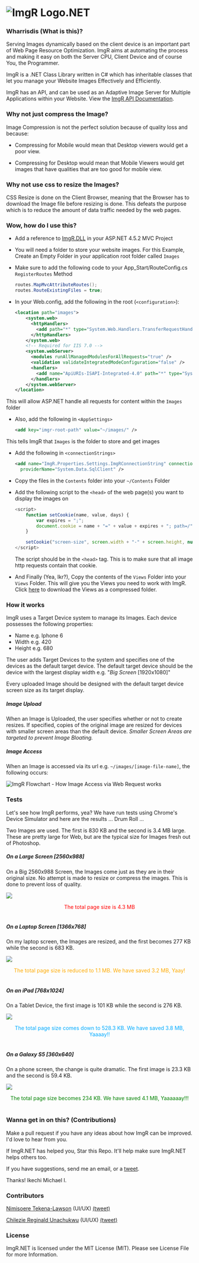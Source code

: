 ﻿# ![ImgR Logo](https://github.com/mykeels/ImgR/blob/master/ImgR/Content/logo.png?raw=true).NET

### Wharrisdis (What is this)?
Serving Images dynamically based on the client device is an important part of Web Page Resource Optimization. ImgR aims at automating the process and making it easy on both the Server CPU, Client Device and of course You, the Programmer.

ImgR is a .NET Class Library written in C# which has inheritable classes that let you manage your Website Images Effectively and Efficiently.

ImgR has an API, and can be used as an Adaptive Image Server for Multiple Applications within your Website. View the [ImgR API Documentation](Api-Docs.md).

### Why not just compress the Image?
Image Compression is not the perfect solution because of quality loss and because:

-   Compressing for Mobile would mean that Desktop viewers would get a poor view.

-   Compressing for Desktop would mean that Mobile Viewers would get images that have qualities that are too good for mobile view.

### Why not use css to resize the Images?
CSS Resize is done on the Client Browser, meaning that the Browser has to download the Image file before resizing is done. This defeats the purpose which is to reduce the amount of data traffic needed by the web pages.

### Wow, how do I use this?
-   Add a reference to [ImgR.DLL](https://github.com/mykeels/ImgR/blob/master/ImgR/bin/Debug/ImgR.dll?raw=true) in your ASP.NET 4.5.2 MVC Project

-   You will need a folder to store your website images. For this Example, Create an Empty Folder in your application root folder called `Images`

<!---   Create a class in your `Controllers` Folder called `ImagesController`
-   Make `ImagesController` inherit from `ImgR.ImagesController` e.g.   
    ```cs
    public class ImagesController : ImgR.ImagesController { }
    ```

-   Create another class in your `Controllers/API` Folder also called `ImagesController`, and make it inherit from `ImgR.Api.ImagesController` e.g.
    ```cs
    public class ImagesController : ImgR.Api.ImagesController { }
    ```-->

-   Make sure to add the following code to your App_Start/RouteConfig.cs `RegisterRoutes` Method

    ```cs
    routes.MapMvcAttributeRoutes();
    routes.RouteExistingFiles = true;
    ```

-   In your Web.config, add the following in the root (`<configuration>`):

    ```xml
    <location path="images">
        <system.web>
          <httpHandlers>
            <add path="*" type="System.Web.Handlers.TransferRequestHandler" verb="GET,HEAD,POST,DEBUG,PUT,DELETE,PATCH,OPTIONS" />
          </httpHandlers>
        </system.web>
        <!-- Required for IIS 7.0 -->
        <system.webServer>
          <modules runAllManagedModulesForAllRequests="true" />
          <validation validateIntegratedModeConfiguration="false" />
          <handlers>
            <add name="ApiURIs-ISAPI-Integrated-4.0" path="*" type="System.Web.Handlers.TransferRequestHandler" verb="GET,HEAD,POST,DEBUG,PUT,DELETE,PATCH,OPTIONS" preCondition="integratedMode,runtimeVersionv4.0" />
          </handlers>
        </system.webServer>
    </location>
    ```
This will allow ASP.NET handle all requests for content within the `Images` folder

-   Also, add the following in `<AppSettings>`
    ```xml
    <add key="imgr-root-path" value="~/images/" />
    ```
This tells ImgR that `Images` is the folder to store and get images

-   Add the following in `<connectionStrings>`
    ```xml
    <add name="ImgR.Properties.Settings.ImgRConnectionString" connectionString="Data Source=DB Server Name;Initial Catalog=DB Name;User ID=DB Username;Password=DB password"
      providerName="System.Data.SqlClient" />
    ```

-   Copy the files in the `Contents` folder into your `~/Contents` Folder

-   Add the following script to the `<head>` of the web page(s) you want to display the images on

    ```js
    <script>
        function setCookie(name, value, days) {
            var expires = ";";
            document.cookie = name + "=" + value + expires + "; path=/";
        }

        setCookie("screen-size", screen.width + "-" + screen.height, null);
    </script>
    ```

    The script should be in the `<head>` tag. This is to make sure that all image http requests contain that cookie.

-   And Finally (Yea, Ikr?), Copy the contents of the `Views` Folder into your `Views` Folder. This will give you the Views you need to work with ImgR. Click [here](https://github.com/mykeels/ImgR/blob/master/ImgR/Views/Images.zip?raw=true) to download the Views as a compressed folder.

### How it works
ImgR uses a Target Device system to manage its Images. Each device possesses the following properties:
-   Name e.g. Iphone 6
-   Width e.g. 420
-   Height e.g. 680

The user adds Target Devices to the system and specifies one of the devices as the default target device. The default target device should be the device with the largest display width e.g. "*Big Screen* [1920x1080]"

Every uploaded Image should be designed with the default target device screen size as its target display.

##### Image Upload

When an Image is Uploaded, the user specifies whether or not to create resizes. If specified, copies of the original image are resized for devices with smaller screen areas than the default device. _Smaller Screen Areas are targeted to prevent Image Bloating._

##### Image Access

When an Image is accessed via its url e.g. `~/images/[image-file-name]`, the following occurs:

![ImgR Flowchart - How Image Access via Web Request works](https://raw.githubusercontent.com/mykeels/ImgR/master/ImgR/Misc/ImgR-Flowchart.png)

### Tests
Let's see how ImgR performs, yea? We have run tests using Chrome's Device Simulator and here are the results ... Drum Roll ...

Two Images are used. The first is 830 KB and the second is 3.4 MB large. These are pretty large for Web, but are the typical size for Images fresh out of Photoshop. 

##### On a Large Screen [2560x988]
On a Big 2560x988 Screen, the Images come just as they are in their original size. No attempt is made to resize or compress the images. This is done to prevent loss of quality. 

![](https://raw.githubusercontent.com/mykeels/ImgR/master/ImgR/Misc/Test-No-Resize.png)

<center><span style='color: red'>The total page size is 4.3 MB</span></center>

<br>

##### On a Laptop Screen [1366x768]
On my laptop screen, the Images are resized, and the first becomes 277 KB while the second is 683 KB. 

![](https://raw.githubusercontent.com/mykeels/ImgR/master/ImgR/Misc/Test-Resize-1366.png)

<center><span style='color: #FFAA00'>The total page size is reduced to 1.1 MB. We have saved 3.2 MB, Yaay!</span></center>

<br>

##### On an iPad [768x1024]
On a Tablet Device, the first image is 101 KB while the second is 276 KB.

![](https://raw.githubusercontent.com/mykeels/ImgR/master/ImgR/Misc/Test-Resize-768.png)

<center><span style='color: #00AAFF'>The total page size comes down to 528.3 KB. We have saved 3.8 MB, Yaaaay!!</span></center>

<br>

##### On a Galaxy S5 [360x640]
On a phone screen, the change is quite dramatic. The first image is 23.3 KB and the second is 59.4 KB.

![](https://raw.githubusercontent.com/mykeels/ImgR/master/ImgR/Misc/Test-Resize-360.png)

<center><span style='color: green'>The total page size becomes 234 KB. We have saved 4.1 MB, Yaaaaaay!!!</span></center>

<br>

### Wanna get in on this? (Contributions)
Make a pull request if you have any ideas about how ImgR can be improved. I'd love to hear from you. 

If ImgR.NET has helped you, Star this Repo. It'll help make sure ImgR.NET helps others too.

If you have suggestions, send me an email, or a [tweet](https://twitter.com/mykeels).

Thanks! Ikechi Michael I.

### Contributors
[Nimisoere Tekena-Lawson](https://github.com/nimisoere) (UI/UX) [(tweet)](https://twitter.com/nimimccool)

[Chilezie Reginald Unachukwu](https://github.com/chilas) (UI/UX) [(tweet)](https://twitter.com/iamchilas)

### License

ImgR.NET is licensed under the MIT License (MIT). Please see License File for more Information.